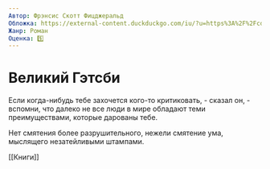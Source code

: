 ```yaml
---
Автор: Фрэнсис Скотт Фицджеральд
Обложка: https://external-content.duckduckgo.com/iu/?u=https%3A%2F%2Fcdn.book24.ru%2Fv2%2FASE000000000705144%2FCOVER%2Fcover13d__w820.jpg&f=1&nofb=1&ipt=2538b8116aaacf786d8a8543f66d236c36387028f61cc1a8c6241f166a95bd98&ipo=images
Жанр: Роман
Оценка: 5️⃣
---
```


# Великий Гэтсби

Если когда-нибудь тебе захочется кого-то критиковать, - сказал он, - вспомни, что далеко не все люди в мире обладают теми преимуществами, которые дарованы тебе.

Нет смятения более разрушительного, нежели смятение ума, мыслящего незатейливыми штампами.

[[Книги]]